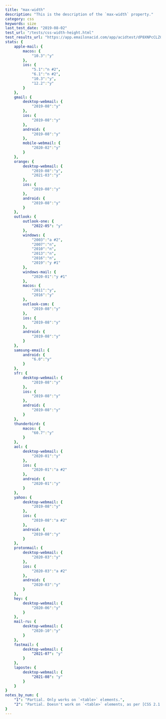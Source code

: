 ```yaml
---
title: "max-width"
description: "This is the description of the `max-width` property."
category: css
keywords: size
last_test_date: "2019-08-02"
test_url: "/tests/css-width-height.html"
test_results_url: "https://app.emailonacid.com/app/acidtest/dP8XNPcCLZGrogYGvFgCRRjJJO2nTWxchQ0WZSu0Pxcyb/list"
stats: {
    apple-mail: {
        macos: {
            "10.3":"y"
        },
        ios: {
            "5.1":"n #2",
            "6.1":"n #2",
            "10.3":"y",
            "12.2":"y"
        }
    },
    gmail: {
        desktop-webmail: {
            "2019-08":"y"
        },
        ios: {
            "2019-08":"y"
        },
        android: {
            "2019-08":"y"
        },
        mobile-webmail: {
            "2020-02":"y"
        }
    },
    orange: {
        desktop-webmail: {
            "2019-08":"y",
            "2021-03":"y"
        },
        ios: {
            "2019-08":"y"
        },
        android: {
            "2019-08":"y"
        }
    },
    outlook: {
        outlook-one: {
            "2022-05": "y"
        },
        windows: {
            "2003":"a #2",
            "2007":"n",
            "2010":"n",
            "2013":"n",
            "2016":"n",
            "2019":"y #1"
        },
        windows-mail: {
            "2020-01":"y #1"
        },
        macos: {
            "2011":"y",
            "2016":"y"
        },
        outlook-com: {
            "2019-08":"y"
        },
        ios: {
            "2019-08":"y"
        },
        android: {
            "2019-08":"y"
        }
    },
    samsung-email: {
        android: {
            "6.0":"y"
        }
    },
    sfr: {
        desktop-webmail: {
            "2019-08":"y"
        },
        ios: {
            "2019-08":"y"
        },
        android: {
            "2019-08":"y"
        }
    },
    thunderbird: {
        macos: {
            "60.7":"y"
        }
    },
    aol: {
        desktop-webmail: {
            "2020-01":"y"
        },
        ios: {
            "2020-01":"a #2"
        },
        android: {
            "2020-01":"y"
        }
    },
    yahoo: {
        desktop-webmail: {
            "2019-08":"y"
        },
        ios: {
            "2019-08":"a #2"
        },
        android: {
            "2019-08":"y"
        }
    },
    protonmail: {
        desktop-webmail: {
            "2020-03":"y"
        },
        ios: {
            "2020-03":"a #2"
        },
        android: {
            "2020-03":"y"
        }
    },
    hey: {
        desktop-webmail: {
            "2020-06":"y"
        }
    },
    mail-ru: {
        desktop-webmail: {
            "2020-10":"y"
        }
    },
    fastmail: {
        desktop-webmail: {
            "2021-07": "y"
        }
    },
    laposte: {
        desktop-webmail: {
            "2021-08": "y"
        }
    }
}
notes_by_num: {
    "1": "Partial. Only works on `<table>` elements.",
    "2": "Partial. Doesn't work on `<table>` elements, as per [CSS 2.1 specification](https://www.w3.org/TR/CSS2/visudet.html#min-max-widths)."
}
---
```

